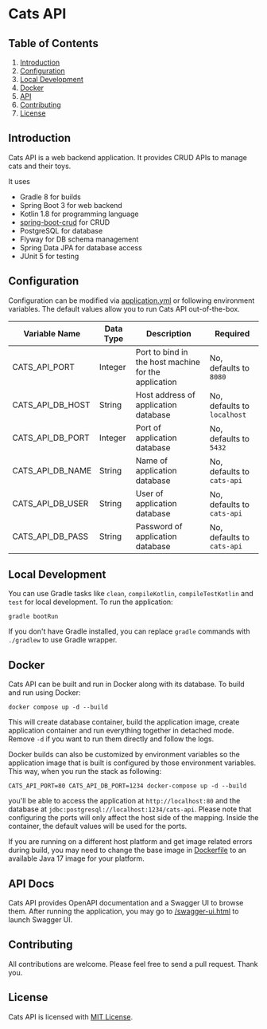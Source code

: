 # Cats API

## Table of Contents

1. [Introduction](#introduction)
2. [Configuration](#configuration)
3. [Local Development](#local-development)
4. [Docker](#docker)
5. [API](#api-docs)
6. [Contributing](#contributing)
7. [License](#license)

## Introduction

Cats API is a web backend application. It provides CRUD APIs to manage cats and their toys.

It uses

* Gradle 8 for builds
* Spring Boot 3 for web backend
* Kotlin 1.8 for programming language
* [spring-boot-crud](https://github.com/makiftutuncu/spring-boot-crud) for CRUD
* PostgreSQL for database
* Flyway for DB schema management
* Spring Data JPA for database access
* JUnit 5 for testing

## Configuration

Configuration can be modified via [application.yml](src/main/resources/application.yml) or following environment variables. The default values allow you to run Cats API out-of-the-box.

| Variable Name    | Data Type | Description                                          | Required                    |
|------------------|-----------|------------------------------------------------------|-----------------------------|
| CATS_API_PORT    | Integer   | Port to bind in the host machine for the application | No, defaults to `8080`      |
| CATS_API_DB_HOST | String    | Host address of application database                 | No, defaults to `localhost` |
| CATS_API_DB_PORT | Integer   | Port of application database                         | No, defaults to `5432`      |
| CATS_API_DB_NAME | String    | Name of application database                         | No, defaults to `cats-api`  |
| CATS_API_DB_USER | String    | User of application database                         | No, defaults to `cats-api`  |
| CATS_API_DB_PASS | String    | Password of application database                     | No, defaults to `cats-api`  |

## Local Development

You can use Gradle tasks like `clean`, `compileKotlin`, `compileTestKotlin` and `test` for local development. To run the application:
```shell
gradle bootRun
```

If you don't have Gradle installed, you can replace `gradle` commands with `./gradlew` to use Gradle wrapper.

## Docker

Cats API can be built and run in Docker along with its database. To build and run using Docker:

```shell
docker compose up -d --build
```

This will create database container, build the application image, create application container and run everything together in detached mode. Remove `-d` if you want to run them directly and follow the logs.

Docker builds can also be customized by environment variables so the application image that is built is configured by those environment variables. This way, when you run the stack as following:

```shell
CATS_API_PORT=80 CATS_API_DB_PORT=1234 docker-compose up -d --build
```

you'll be able to access the application at `http://localhost:80` and the database at `jdbc:postgresql://localhost:1234/cats-api`. Please note that configuring the ports will only affect the host side of the mapping. Inside the container, the default values will be used for the ports.

If you are running on a different host platform and get image related errors during build, you may need to change the base image in [Dockerfile](Dockerfile) to an available Java 17 image for your platform.

## API Docs

Cats API provides OpenAPI documentation and a Swagger UI to browse them. After running the application, you may go to [/swagger-ui.html](http://localhost:8080/swagger-ui.html) to launch Swagger UI.

## Contributing

All contributions are welcome. Please feel free to send a pull request. Thank you.

## License

Cats API is licensed with [MIT License](LICENSE).

